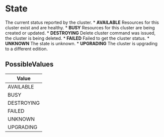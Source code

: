 # State

The current status reported by the cluster. * **AVAILABLE** Resources for this cluster exist and are healthy. * **BUSY** Resources for this cluster are being created or updated. * **DESTROYING** Delete cluster command was issued, the cluster is being deleted. * **FAILED** Failed to get the cluster status. * **UNKNOWN** The state is unknown. * **UPGRADING** The cluster is upgrading to a different edition. 

## PossibleValues
|Value |
|------------ |
|AVAILABLE |
|BUSY |
|DESTROYING |
|FAILED |
|UNKNOWN |
|UPGRADING |




